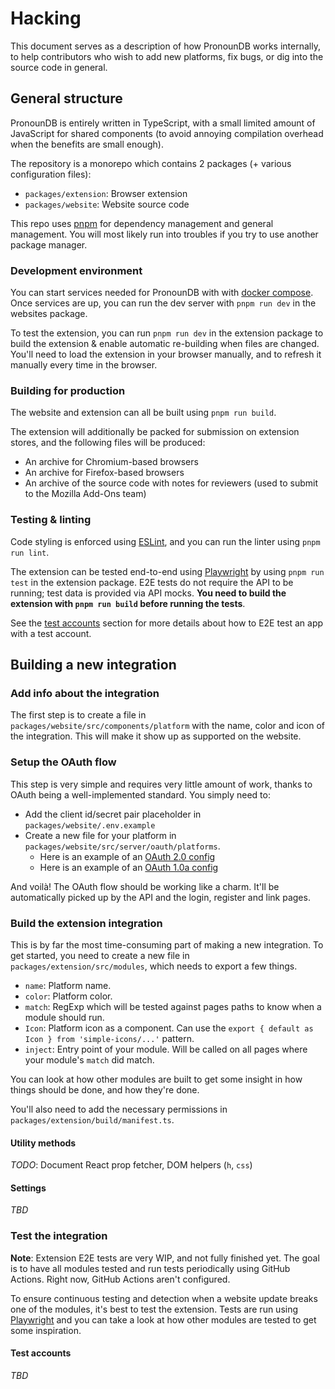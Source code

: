 # Hacking
This document serves as a description of how PronounDB works internally, to help contributors who wish to add new
platforms, fix bugs, or dig into the source code in general.

## General structure
PronounDB is entirely written in TypeScript, with a small limited amount of JavaScript for shared components (to
avoid annoying compilation overhead when the benefits are small enough).

The repository is a monorepo which contains 2 packages (+ various configuration files):
  - `packages/extension`: Browser extension
  - `packages/website`: Website source code

This repo uses [pnpm](https://pnpm.io/) for dependency management and general management. You will most likely run into
troubles if you try to use another package manager.

### Development environment
You can start services needed for PronounDB with with [docker compose](https://docs.docker.com/compose/). Once services
are up, you can run the dev server with `pnpm run dev` in the websites package.

To test the extension, you can run `pnpm run dev` in the extension package to build the extension & enable automatic
re-building when files are changed. You'll need to load the extension in your browser manually, and to refresh it
manually every time in the browser.

### Building for production
The website and extension can all be built using `pnpm run build`.

The extension will additionally be packed for submission on extension stores, and the following files will be produced:
  - An archive for Chromium-based browsers
  - An archive for Firefox-based browsers
  - An archive of the source code with notes for reviewers (used to submit to the Mozilla Add-Ons team)

### Testing & linting
Code styling is enforced using [ESLint](https://eslint.org/), and you can run the linter using `pnpm run lint`.

The extension can be tested end-to-end using [Playwright](https://playwright.dev/) by using `pnpm run test` in the
extension package. E2E tests do not require the API to be running; test data is provided via API mocks. **You need
to build the extension with `pnpm run build` before running the tests**.

See the [test accounts](#test-accounts) section for more details about how to E2E test an app with a test account.

## Building a new integration
### Add info about the integration
The first step is to create a file in `packages/website/src/components/platform` with the name, color and icon of the
integration. This will make it show up as supported on the website.

### Setup the OAuth flow
This step is very simple and requires very little amount of work, thanks to OAuth being a well-implemented standard.
You simply need to:
  - Add the client id/secret pair placeholder in `packages/website/.env.example`
  - Create a new file for your platform in `packages/website/src/server/oauth/platforms`.
    - Here is an example of an [OAuth 2.0 config](https://github.com/cyyynthia/pronoundb.org/blob/b2e47cb/packages/website/src/server/oauth/platforms/discord.ts)
    - Here is an example of an [OAuth 1.0a config](https://github.com/cyyynthia/pronoundb.org/blob/b2e47cb/packages/website/src/server/oauth/platforms/twitter.ts)

And voilà! The OAuth flow should be working like a charm. It'll be automatically picked up by the API and the login,
register and link pages.

### Build the extension integration
This is by far the most time-consuming part of making a new integration. To get started, you need to create a new file
in `packages/extension/src/modules`, which needs to export a few things.

- `name`: Platform name.
- `color`: Platform color.
- `match`: RegExp which will be tested against pages paths to know when a module should run.
- `Icon`: Platform icon as a component. Can use the `export { default as Icon } from 'simple-icons/...'` pattern.
- `inject`: Entry point of your module. Will be called on all pages where your module's `match` did match.

You can look at how other modules are built to get some insight in how things should be done, and how they're done.

You'll also need to add the necessary permissions in `packages/extension/build/manifest.ts`.

#### Utility methods
*TODO*: Document React prop fetcher, DOM helpers (`h`, `css`)

#### Settings
*TBD*

### Test the integration
**Note**: Extension E2E tests are very WIP, and not fully finished yet. The goal is to have all modules tested and run
tests periodically using GitHub Actions. Right now, GitHub Actions aren't configured.

To ensure continuous testing and detection when a website update breaks one of the modules, it's best to test the
extension. Tests are run using [Playwright](https://playwright.dev/) and you can take a look at how other modules
are tested to get some inspiration.

#### Test accounts
*TBD*

